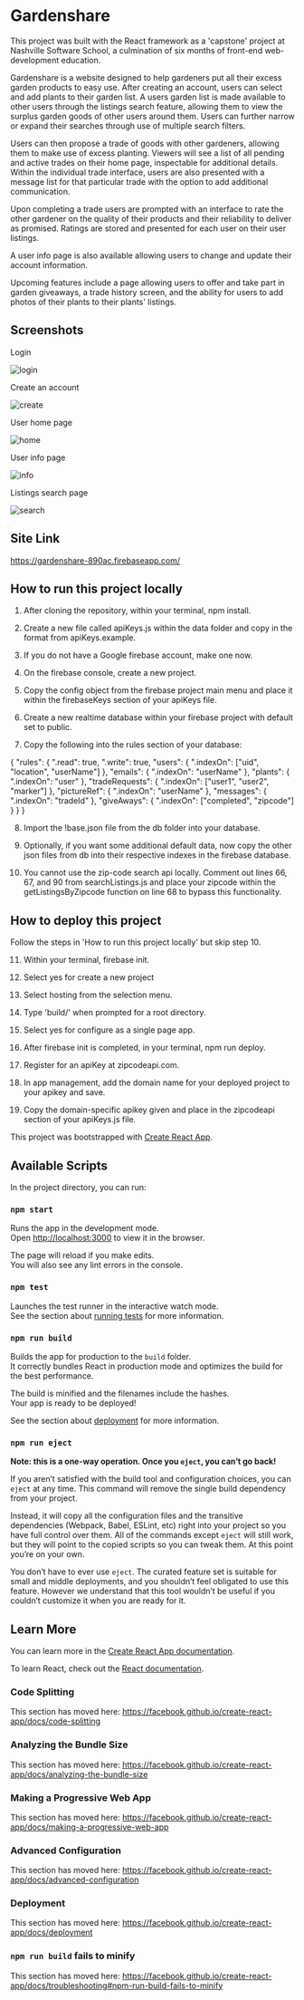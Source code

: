 # Gardenshare

This project was built with the React framework as a 'capstone' project at Nashville Software School, a culmination of six months of front-end web-development education.

Gardenshare is a website designed to help gardeners put all their excess garden products to easy use.  After creating an account, users can select and add plants to their garden list.  A users garden list is made available to other users through the listings search feature, allowing them to view the surplus garden goods of other users around them.  Users can further narrow or expand their searches through use of multiple search filters.  

Users can then propose a trade of goods with other gardeners, allowing them to make use of excess planting.  Viewers will see a list of all pending and active trades on their home page, inspectable for additional details.  Within the individual trade interface, users are also presented with a message list for that particular trade with the option to add additional communication. 

Upon completing a trade users are prompted with an interface to rate the other gardener on the quality of their products and their reliability to deliver as promised.  Ratings are stored and presented for each user on their user listings.

A user info page is also available allowing users to change and update their account information.

Upcoming features include a page allowing users to offer and take part in garden giveaways, a trade history screen, and the ability for users to add photos of their plants to their plants' listings.

## Screenshots

Login

![login](src/images/screenshots/gardenLogin.PNG)

Create an account

![create](src/images/screenshots/gardenCreate.PNG)

User home page

![home](src/images/screenshots/gardenHome.PNG)

User info page

![info](src/images/screenshots/userInfo.PNG)

Listings search page

![search](src/images/screenshots/gardenSearch.PNG)

## Site Link

https://gardenshare-890ac.firebaseapp.com/

## How to run this project locally

1. After cloning the repository, within your terminal, npm install.

2. Create a new file called apiKeys.js within the data folder and copy in the format from apiKeys.example.

3. If you do not have a Google firebase account, make one now.

4. On the firebase console, create a new project.

5. Copy the config object from the firebase project main menu and place it within the firebaseKeys section of your apiKeys file.

6. Create a new realtime database within your firebase project with default set to public.

7. Copy the following into the rules section of your database:

{
  "rules": {
    ".read": true,
    ".write": true,
    "users": {
      ".indexOn": ["uid", "location", "userName"]
    },
    "emails": {
      ".indexOn": "userName"
    },
    "plants": {
      ".indexOn": "user"
    },
    "tradeRequests": {
      ".indexOn": ["user1", "user2", "marker"]
    },
    "pictureRef": {
      ".indexOn": "userName"
    },
    "messages": {
      ".indexOn": "tradeId"
    },
    "giveAways": {
      ".indexOn": ["completed", "zipcode"]
    }
  }
}

8. Import the !base.json file from the db folder into your database.

9. Optionally, if you want some additional default data, now copy the other json files from db into their respective indexes in the firebase database.

10. You cannot use the zip-code search api locally.  Comment out lines 66, 67, and 90 from searchListings.js and place your zipcode within the getListingsByZipcode function on line 68 to bypass this functionality.

## How to deploy this project

Follow the steps in 'How to run this project locally' but skip step 10.

11. Within your terminal, firebase init.

12. Select yes for create a new project

13.  Select hosting from the selection menu.

14.  Type 'build/' when prompted for a root directory.

15. Select yes for configure as a single page app.

16.  After firebase init is completed, in your terminal, npm run deploy.

17.  Register for an apiKey at zipcodeapi.com. 

18. In app management, add the domain name for your deployed project to your apikey and save.

19. Copy the domain-specific apikey given and place in the zipcodeapi section of your apiKeys.js file.

This project was bootstrapped with [Create React App](https://github.com/facebook/create-react-app).

## Available Scripts

In the project directory, you can run:

### `npm start`

Runs the app in the development mode.<br>
Open [http://localhost:3000](http://localhost:3000) to view it in the browser.

The page will reload if you make edits.<br>
You will also see any lint errors in the console.

### `npm test`

Launches the test runner in the interactive watch mode.<br>
See the section about [running tests](https://facebook.github.io/create-react-app/docs/running-tests) for more information.

### `npm run build`

Builds the app for production to the `build` folder.<br>
It correctly bundles React in production mode and optimizes the build for the best performance.

The build is minified and the filenames include the hashes.<br>
Your app is ready to be deployed!

See the section about [deployment](https://facebook.github.io/create-react-app/docs/deployment) for more information.

### `npm run eject`

**Note: this is a one-way operation. Once you `eject`, you can’t go back!**

If you aren’t satisfied with the build tool and configuration choices, you can `eject` at any time. This command will remove the single build dependency from your project.

Instead, it will copy all the configuration files and the transitive dependencies (Webpack, Babel, ESLint, etc) right into your project so you have full control over them. All of the commands except `eject` will still work, but they will point to the copied scripts so you can tweak them. At this point you’re on your own.

You don’t have to ever use `eject`. The curated feature set is suitable for small and middle deployments, and you shouldn’t feel obligated to use this feature. However we understand that this tool wouldn’t be useful if you couldn’t customize it when you are ready for it.

## Learn More

You can learn more in the [Create React App documentation](https://facebook.github.io/create-react-app/docs/getting-started).

To learn React, check out the [React documentation](https://reactjs.org/).

### Code Splitting

This section has moved here: https://facebook.github.io/create-react-app/docs/code-splitting

### Analyzing the Bundle Size

This section has moved here: https://facebook.github.io/create-react-app/docs/analyzing-the-bundle-size

### Making a Progressive Web App

This section has moved here: https://facebook.github.io/create-react-app/docs/making-a-progressive-web-app

### Advanced Configuration

This section has moved here: https://facebook.github.io/create-react-app/docs/advanced-configuration

### Deployment

This section has moved here: https://facebook.github.io/create-react-app/docs/deployment

### `npm run build` fails to minify

This section has moved here: https://facebook.github.io/create-react-app/docs/troubleshooting#npm-run-build-fails-to-minify
